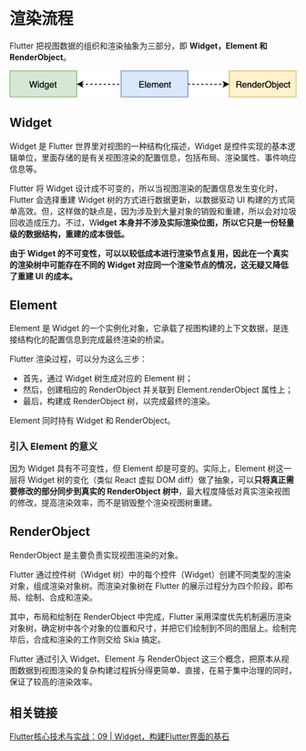# 渲染流程

Flutter 把视图数据的组织和渲染抽象为三部分，即 **Widget，Element 和 RenderObject**。

![Widget/Element/RenderObject](../.gitbook/assets/image%20%285%29.png)

## Widget

Widget 是 Flutter 世界里对视图的一种结构化描述，Widget 是控件实现的基本逻辑单位，里面存储的是有关视图渲染的配置信息，包括布局、渲染属性、事件响应信息等。

Flutter 将 Widget 设计成不可变的，所以当视图渲染的配置信息发生变化时，Flutter 会选择重建 Widget 树的方式进行数据更新，以数据驱动 UI 构建的方式简单高效。但，这样做的缺点是，因为涉及到大量对象的销毁和重建，所以会对垃圾回收造成压力。不过，W**idget 本身并不涉及实际渲染位图，所以它只是一份轻量级的数据结构，重建的成本很低。**

**由于 Widget 的不可变性，可以以较低成本进行渲染节点复用，因此在一个真实的渲染树中可能存在不同的 Widget 对应同一个渲染节点的情况，这无疑又降低了重建 UI 的成本。**

## Element

Element 是 Widget 的一个实例化对象，它承载了视图构建的上下文数据，是连接结构化的配置信息到完成最终渲染的桥梁。

Flutter 渲染过程，可以分为这么三步：

* 首先，通过 Widget 树生成对应的 Element 树；
* 然后，创建相应的 RenderObject 并关联到 Element.renderObject 属性上；
* 最后，构建成 RenderObject 树，以完成最终的渲染。

Element 同时持有 Widget 和 RenderObject。

### 引入 Element 的意义

因为 Widget 具有不可变性，但 Element 却是可变的。实际上，Element 树这一层将 Widget 树的变化（类似 React 虚拟 DOM diff）做了抽象，可以**只将真正需要修改的部分同步到真实的 RenderObject 树中**，最大程度降低对真实渲染视图的修改，提高渲染效率，而不是销毁整个渲染视图树重建。

## RenderObject

RenderObject 是主要负责实现视图渲染的对象。

Flutter 通过控件树（Widget 树）中的每个控件（Widget）创建不同类型的渲染对象，组成渲染对象树。而渲染对象树在 Flutter 的展示过程分为四个阶段，即布局、绘制、合成和渲染。 

其中，布局和绘制在 RenderObject 中完成，Flutter 采用深度优先机制遍历渲染对象树，确定树中各个对象的位置和尺寸，并把它们绘制到不同的图层上。绘制完毕后，合成和渲染的工作则交给 Skia 搞定。

Flutter 通过引入 Widget、Element 与 RenderObject 这三个概念，把原本从视图数据到视图渲染的复杂构建过程拆分得更简单、直接，在易于集中治理的同时，保证了较高的渲染效率。

## 相关链接

[Flutter核心技术与实战：09 \| Widget，构建Flutter界面的基石](https://time.geekbang.org/column/article/108522)

